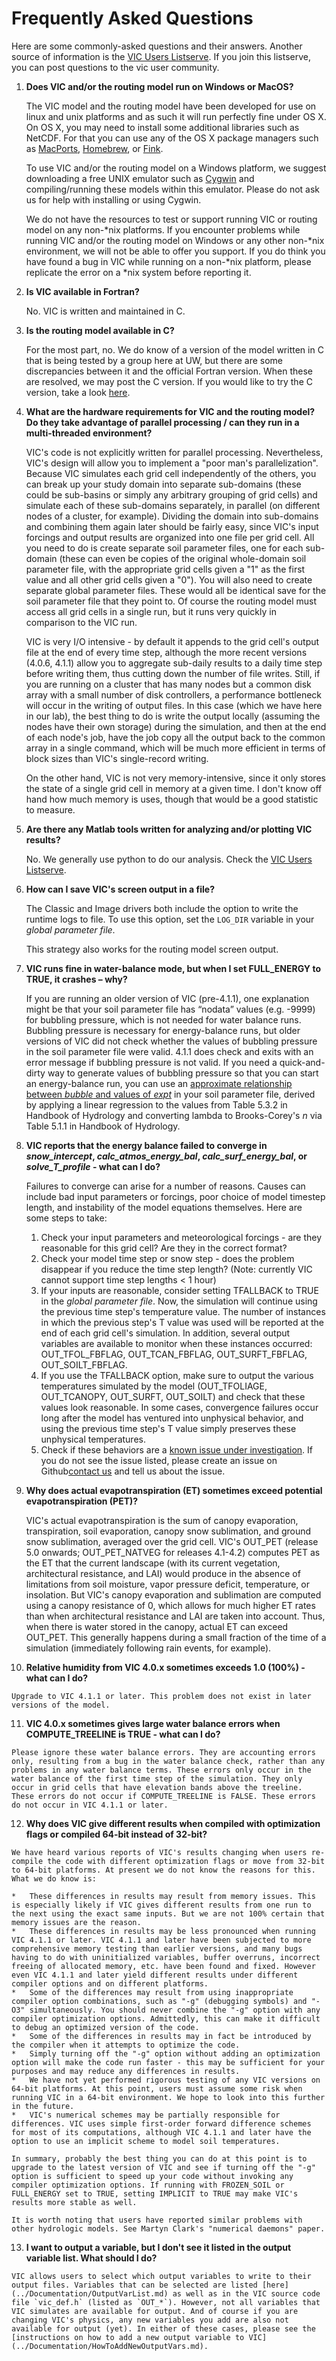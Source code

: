 # Frequently Asked Questions

Here are some commonly-asked questions and their answers. Another source of information is the [VIC Users Listserve](http://mailman.u.washington.edu/mailman/listinfo/vic_users). If you join this listserve, you can post questions to the vic user community.

1.  **Does VIC and/or the routing model run on Windows or MacOS?**

    The VIC model and the routing model have been developed for use on linux and unix platforms and as such it will run perfectly fine under OS X. On OS X, you may need to install some additional libraries such as NetCDF. For that you can use any of the OS X package managers such as [MacPorts](https://www.macports.org/index.php), [Homebrew](http://brew.sh), or [Fink](http://www.finkproject.org).

    To use VIC and/or the routing model on a Windows platform, we suggest downloading a free UNIX emulator such as [Cygwin](http://www.cygwin.com) and compiling/running these models within this emulator. Please do not ask us for help with installing or using Cygwin.

    We do not have the resources to test or support running VIC or routing model on any non-\*nix platforms. If you encounter problems while running VIC and/or the routing model on Windows or any other non-\*nix environment, we will not be able to offer you support. If you do think you have found a bug in VIC while running on a non-\*nix platform, please replicate the error on a \*nix system before reporting it.

2.  **Is VIC available in Fortran?**

    No. VIC is written and maintained in C.

3.  **Is the routing model available in C?**

    For the most part, no. We do know of a version of the model written in C that is being tested by a group here at UW, but there are some discrepancies between it and the official Fortran version. When these are resolved, we may post the C version. If you would like to try the C version, take a look [here](https://github.com/UW-Hydro/VIC_Routing).

4.  **What are the hardware requirements for VIC and the routing model? Do they take advantage of parallel processing / can they run in a multi-threaded environment?**

    VIC's code is not explicitly written for parallel processing. Nevertheless, VIC's design will allow you to implement a "poor man's parallelization". Because VIC simulates each grid cell independently of the others, you can break up your study domain into separate sub-domains (these could be sub-basins or simply any arbitrary grouping of grid cells) and simulate each of these sub-domains separately, in parallel (on different nodes of a cluster, for example). Dividing the domain into sub-domains and combining them again later should be fairly easy, since VIC's input forcings and output results are organized into one file per grid cell. All you need to do is create separate soil parameter files, one for each sub-domain (these can even be copies of the original whole-domain soil parameter file, with the appropriate grid cells given a "1" as the first value and all other grid cells given a "0"). You will also need to create separate global parameter files. These would all be identical save for the soil parameter file that they point to. Of course the routing model must access all grid cells in a single run, but it runs very quickly in comparison to the VIC run.

    VIC is very I/O intensive - by default it appends to the grid cell's output file at the end of every time step, although the more recent versions (4.0.6, 4.1.1) allow you to aggregate sub-daily results to a daily time step before writing them, thus cutting down the number of file writes. Still, if you are running on a cluster that has many nodes but a common disk array with a small number of disk controllers, a performance bottleneck will occur in the writing of output files. In this case (which we have here in our lab), the best thing to do is write the output locally (assuming the nodes have their own storage) during the simulation, and then at the end of each node's job, have the job copy all the output back to the common array in a single command, which will be much more efficient in terms of block sizes than VIC's single-record writing.

    On the other hand, VIC is not very memory-intensive, since it only stores the state of a single grid cell in memory at a given time. I don't know off hand how much memory is uses, though that would be a good statistic to measure.

5.  **Are there any Matlab tools written for analyzing and/or plotting VIC results?**

    No. We generally use python to do our analysis. Check the [VIC Users Listserve](http://mailman.u.washington.edu/mailman/listinfo/vic_users).

6.  **How can I save VIC's screen output in a file?**

    The Classic and Image drivers both include the option to write the runtime logs to file. To use this option, set the `LOG_DIR` variable in your *global parameter file*.

    This strategy also works for the routing model screen output.

7.  **VIC runs fine in water-balance mode, but when I set FULL_ENERGY to TRUE, it crashes – why?**

    If you are running an older version of VIC (pre-4.1.1), one explanation might be that your soil parameter file has “nodata” values (e.g. -9999) for bubbling pressure, which is not needed for water balance runs. Bubbling pressure is necessary for energy-balance runs, but older versions of VIC did not check whether the values of bubbling pressure in the soil parameter file were valid. 4.1.1 does check and exits with an error message if bubbling pressure is not valid. If you need a quick-and-dirty way to generate values of bubbling pressure so that you can start an energy-balance run, you can use an [approximate relationship between _bubble_ and values of _expt_](../Documentation/Definitions.md) in your soil parameter file, derived by applying a linear regression to the values from Table 5.3.2 in Handbook of Hydrology and converting lambda to Brooks-Corey's _n_ via Table 5.1.1 in Handbook of Hydrology.

8.  **VIC reports that the energy balance failed to converge in _snow_intercept_, _calc_atmos_energy_bal_, _calc_surf_energy_bal_, or _solve_T_profile_ - what can I do?**

    Failures to converge can arise for a number of reasons. Causes can include bad input parameters or forcings, poor choice of model timestep length, and instability of the model equations themselves. Here are some steps to take:

    1.  Check your input parameters and meteorological forcings - are they reasonable for this grid cell? Are they in the correct format?
    2.  Check your model time step or snow step - does the problem disappear if you reduce the time step length? (Note: currently VIC cannot support time step lengths < 1 hour)
    3.  If your inputs are reasonable, consider setting TFALLBACK to TRUE in the *global parameter file*. Now, the simulation will continue using the previous time step's temperature value. The number of instances in which the previous step's T value was used will be reported at the end of each grid cell's simulation. In addition, several output variables are available to monitor when these instances occurred: OUT_TFOL_FBFLAG, OUT_TCAN_FBFLAG, OUT_SURFT_FBFLAG, OUT_SOILT_FBFLAG.
    4.  If you use the TFALLBACK option, make sure to output the various temperatures simulated by the model (OUT_TFOLIAGE, OUT_TCANOPY, OUT_SURFT, OUT_SOILT) and check that these values look reasonable. In some cases, convergence failures occur long after the model has ventured into unphysical behavior, and using the previous time step's T value simply preserves these unphysical temperatures.
    5.  Check if these behaviors are a [known issue under investigation](../Development/ModelDevelopment.md). If you do not see the issue listed, please create an issue on Github[contact us](https://github.com/UW-Hydro/VIC/issues) and tell us about the issue.

9.  **Why does actual evapotranspiration (ET) sometimes exceed potential evapotranspiration (PET)?**

    VIC's actual evapotranspiration is the sum of canopy evaporation, transpiration, soil evaporation, canopy snow sublimation, and ground snow sublimation, averaged over the grid cell.  VIC's OUT_PET (release 5.0 onwards; OUT_PET_NATVEG for releases 4.1-4.2) computes PET as the ET that the current landscape (with its current vegetation, architectural resistance, and LAI) would produce in the absence of limitations from soil moisture, vapor pressure deficit, temperature, or insolation.  But VIC's canopy evaporation and sublimation are computed using a canopy resistance of 0, which allows for much higher ET rates than when architectural resistance and LAI are taken into account.  Thus, when there is water stored in the canopy, actual ET can exceed OUT_PET.  This generally happens during a small fraction of the time of a simulation (immediately following rain events, for example).

10.  **Relative humidity from VIC 4.0.x sometimes exceeds 1.0 (100%) - what can I do?**

    Upgrade to VIC 4.1.1 or later. This problem does not exist in later versions of the model.

11.  **VIC 4.0.x sometimes gives large water balance errors when COMPUTE_TREELINE is TRUE - what can I do?**

    Please ignore these water balance errors. They are accounting errors only, resulting from a bug in the water balance check, rather than any problems in any water balance terms. These errors only occur in the water balance of the first time step of the simulation. They only occur in grid cells that have elevation bands above the treeline. These errors do not occur if COMPUTE_TREELINE is FALSE. These errors do not occur in VIC 4.1.1 or later.

12.  **Why does VIC give different results when compiled with optimization flags or compiled 64-bit instead of 32-bit?**

    We have heard various reports of VIC's results changing when users re-compile the code with different optimization flags or move from 32-bit to 64-bit platforms. At present we do not know the reasons for this. What we do know is:

    *   These differences in results may result from memory issues. This is especially likely if VIC gives different results from one run to the next using the exact same inputs. But we are not 100% certain that memory issues are the reason.
    *   These differences in results may be less pronounced when running VIC 4.1.1 or later. VIC 4.1.1 and later have been subjected to more comprehensive memory testing than earlier versions, and many bugs having to do with uninitialized variables, buffer overruns, incorrect freeing of allocated memory, etc. have been found and fixed. However even VIC 4.1.1 and later yield different results under different compiler options and on different platforms.
    *   Some of the differences may result from using inappropriate compiler option combinations, such as "-g" (debugging symbols) and "-O3" simultaneously. You should never combine the "-g" option with any compiler optimization options. Admittedly, this can make it difficult to debug an optimized version of the code.
    *   Some of the differences in results may in fact be introduced by the compiler when it attempts to optimize the code.
    *   Simply turning off the "-g" option without adding an optimization option will make the code run faster - this may be sufficient for your purposes and may reduce any differences in results.
    *   We have not yet performed rigorous testing of any VIC versions on 64-bit platforms. At this point, users must assume some risk when running VIC in a 64-bit environment. We hope to look into this further in the future.
    *   VIC's numerical schemes may be partially responsible for differences. VIC uses simple first-order forward difference schemes for most of its computations, although VIC 4.1.1 and later have the option to use an implicit scheme to model soil temperatures.

    In summary, probably the best thing you can do at this point is to upgrade to the latest version of VIC and see if turning off the "-g" option is sufficient to speed up your code without invoking any compiler optimization options. If running with FROZEN_SOIL or FULL_ENERGY set to TRUE, setting IMPLICIT to TRUE may make VIC's results more stable as well.

    It is worth noting that users have reported similar problems with other hydrologic models. See Martyn Clark's "numerical daemons" paper.

13.  **I want to output a variable, but I don't see it listed in the output variable list. What should I do?**

    VIC allows users to select which output variables to write to their output files. Variables that can be selected are listed [here](../Documentation/OutputVarList.md) as well as in the VIC source code file `vic_def.h` (listed as `OUT_*`). However, not all variables that VIC simulates are available for output. And of course if you are changing VIC's physics, any new variables you add are also not available for output (yet). In either of these cases, please see the [instructions on how to add a new output variable to VIC](../Documentation/HowToAddNewOutputVars.md).
